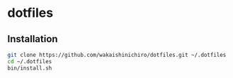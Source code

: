 # dotfiles

## Installation

```bash
git clone https://github.com/wakaishinichiro/dotfiles.git ~/.dotfiles
cd ~/.dotfiles
bin/install.sh
```

